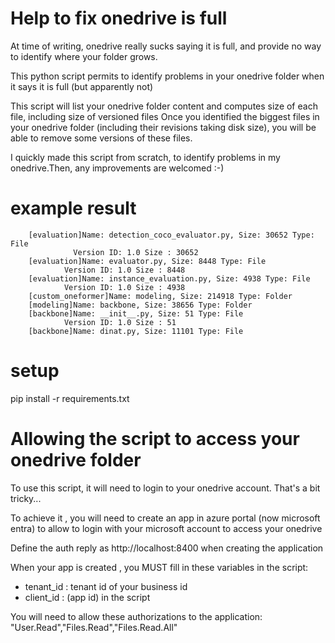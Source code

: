 # Help to fix onedrive is full
At time of writing, onedrive really sucks saying it is full, and provide no way to identify where your folder grows.

This python script permits to identify problems in your onedrive folder when it says it is full (but apparently not)

This script will list your onedrive folder content and computes size of each file, including size of versioned files 
Once you identified the biggest files in your onedrive folder (including their revisions taking disk size), you will be able to 
remove some versions of these files. 

I quickly made this script from scratch, to identify problems in my onedrive.Then, any improvements are welcomed :-) 

# example result

        [evaluation]Name: detection_coco_evaluator.py, Size: 30652 Type: File
                  Version ID: 1.0 Size : 30652
        [evaluation]Name: evaluator.py, Size: 8448 Type: File
                Version ID: 1.0 Size : 8448
        [evaluation]Name: instance_evaluation.py, Size: 4938 Type: File
                Version ID: 1.0 Size : 4938
        [custom_oneformer]Name: modeling, Size: 214918 Type: Folder
        [modeling]Name: backbone, Size: 38656 Type: Folder
        [backbone]Name: __init__.py, Size: 51 Type: File
                Version ID: 1.0 Size : 51
        [backbone]Name: dinat.py, Size: 11101 Type: File

# setup
pip install -r requirements.txt


# Allowing the script to access your onedrive folder 
To use this script, it will need to login to your onedrive account. That's a bit tricky...


To achieve it , you will need to create an app in azure portal (now microsoft entra) to allow to login with your microsoft account 
to access your onedrive 

Define the auth reply   as http://localhost:8400 when creating the application

When your app is created , you MUST fill in these variables in the script:
* tenant_id : tenant id of your business id
* client_id : (app id) in the script 

You will need to allow these authorizations to the application:
"User.Read","Files.Read","Files.Read.All"
